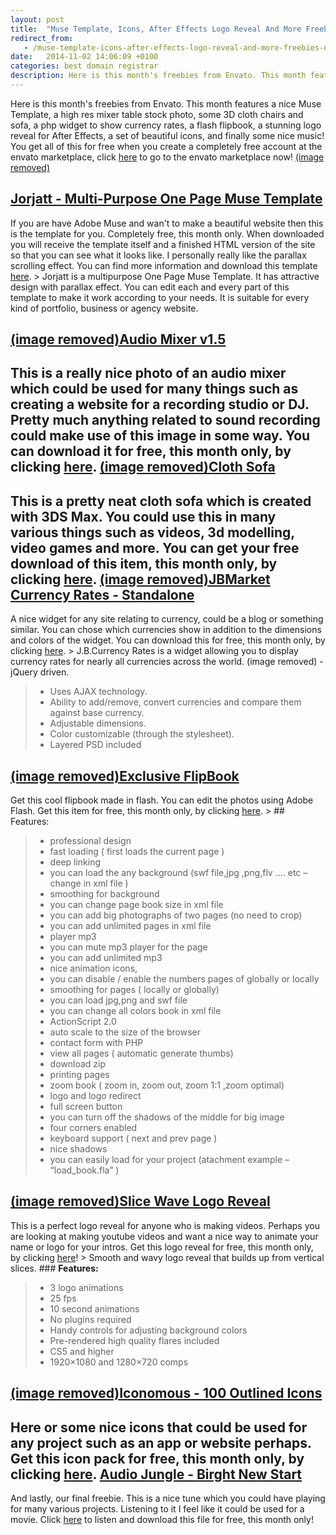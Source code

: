 ```yaml
---
layout: post
title:  "Muse Template, Icons, After Effects Logo Reveal And More Freebies November Only!"
redirect_from:
   - /muse-template-icons-after-effects-logo-reveal-and-more-freebies-november-only
date:   2014-11-02 14:06:09 +0100
categories: best domain registrar
description: Here is this month's freebies from Envato. This month features a nice Muse Template, a high res mixer table stock photo, some 3D cloth chairs and sofa...
---
```


Here is this month's freebies from Envato. This month features a nice Muse Template, a high res mixer table stock photo, some 3D cloth chairs and sofa, a php widget to show currency rates, a flash flipbook, a stunning logo reveal for After Effects, a set of beautiful icons, and finally some nice music! You get all of this for free when you create a completely free account at the envato marketplace, click [here](http://themeforest.net/?osr=tn&ref=Bigideaguy "Themeforest") to go to the envato marketplace now! [(image removed)](http://themeforest.net/item/jorjatt-multipurpose-one-page-muse-template/6323729?WT.ac=free_file&WT.z_author=loveishkalsi&ref=Bigideaguy)

[Jorjatt - Multi-Purpose One Page Muse Template](http://themeforest.net/item/jorjatt-multipurpose-one-page-muse-template/6323729?WT.ac=free_file&WT.z_author=loveishkalsi&ref=Bigideaguy "JorJatt")
---------------------------------------------------------------------------------------------------------------------------------------------------------------------------------------------------

 If you are have Adobe Muse and wan't to make a beautiful website then this is the template for you. Completely free, this month only. When downloaded you will receive the template itself and a finished HTML version of the site so that you can see what it looks like. I personally really like the parallax scrolling effect. You can find more information and download this template [here](http://themeforest.net/item/jorjatt-multipurpose-one-page-muse-template/6323729?WT.ac=free_file&WT.z_author=loveishkalsi&ref=Bigideaguy). > Jorjatt is a multipurpose One Page Muse Template. It has attractive design with parallax effect. You can edit each and every part of this template to make it work according to your needs. It is suitable for every kind of portfolio, business or agency website.

 [(image removed)](http://photodune.net/item/audio-mixer-v15/4027975?ref=Bigideaguy)[Audio Mixer v1.5](http://photodune.net/item/audio-mixer-v15/4027975?ref=Bigideaguy "Audio Mixer v1.5")
-------------------------------------------------------------------------------------------------------

 This is a really nice photo of an audio mixer which could be used for many things such as creating a website for a recording studio or DJ. Pretty much anything related to sound recording could make use of this image in some way. You can download it for free, this month only, by clicking [here](http://photodune.net/item/audio-mixer-v15/4027975?ref=Bigideaguy "Audio Mixer v1.5"). [(image removed)](http://3docean.net/item/cloth-sofa/7271972?ref=Bigideaguy "Cloth Sofa")[Cloth Sofa](http://3docean.net/item/cloth-sofa/7271972?ref=Bigideaguy "Cloth Sofa")
------------------------------------------------------------------------------------

 This is a pretty neat cloth sofa which is created with 3DS Max. You could use this in many various things such as videos, 3d modelling, video games and more. You can get your free download of this item, this month only, by clicking [here](http://3docean.net/item/cloth-sofa/7271972?ref=Bigideaguy "Cloth Sofa"). [(image removed)](http://codecanyon.net/item/jbmarket-currency-rates-standalone/3183749?ref=Bigideaguy "JBMarket Currency Rates")[JBMarket Currency Rates - Standalone](http://codecanyon.net/item/jbmarket-currency-rates-standalone/3183749?ref=Bigideaguy "JBMarket Currency Rates")
------------------------------------------------------------------------------------------------------------------------------------------------------

 A nice widget for any site relating to currency, could be a blog or something similar. You can chose which currencies show in addition to the dimensions and colors of the widget. You can download this for free, this month only, by clicking [here](http://codecanyon.net/item/jbmarket-currency-rates-standalone/3183749?ref=Bigideaguy "JBMarket Currency Rates"). > J.B.Currency Rates is a widget allowing you to display currency rates for nearly all currencies across the world. (image removed) - jQuery driven.
> - Uses AJAX technology.
> - Ability to add/remove, convert currencies and compare them against base currency.
> - Adjustable dimensions.
> - Color customizable (through the stylesheet).
> - Layered PSD included

 [(image removed)](http://activeden.net/item/exclusive-flipbook/70980?ref=Bigideaguy "Exclusive Flipbook")[Exclusive FlipBook](http://activeden.net/item/exclusive-flipbook/70980?ref=Bigideaguy "Exclusive Flipbook")
------------------------------------------------------------------------------------------------------------

 Get this cool flipbook made in flash. You can edit the photos using Adobe Flash. Get this item for free, this month only, by clicking [here](http://activeden.net/item/exclusive-flipbook/70980?ref=Bigideaguy "Exclusive Flipbook"). > ## Features:
> 
> - professional design
> - fast loading ( first loads the current page )
> - deep linking
> - you can load the any background (swf file,jpg ,png,flv …. etc – change in xml file )
> - smoothing for background
> - you can change page book size in xml file
> - you can add big photographs of two pages (no need to crop)
> - you can add unlimited pages in xml file
> - player mp3
> - you can mute mp3 player for the page
> - you can add unlimited mp3
> - nice animation icons,
> - you can disable / enable the numbers pages of globally or locally
> - smoothing for pages ( locally or globally)
> - you can load jpg,png and swf file
> - you can change all colors book in xml file
> - ActionScript 2.0
> - auto scale to the size of the browser
> - contact form with PHP
> - view all pages ( automatic generate thumbs)
> - download zip
> - printing pages
> - zoom book ( zoom in, zoom out, zoom 1:1 ,zoom optimal)
> - logo and logo redirect
> - full screen button
> - you can turn off the shadows of the middle for big image
> - four corners enabled
> - keyboard support ( next and prev page )
> - nice shadows
> - you can easily load for your project (atachment example – “load\_book.fla” )

 [(image removed)](http://videohive.net/item/slice-wave-logo-reveal/6385281?ref=Bigideaguy "Slice Wave Logo Reveal")[Slice Wave Logo Reveal](http://videohive.net/item/slice-wave-logo-reveal/6385281?ref=Bigideaguy "Slice Wave Logo Reveal")
--------------------------------------------------------------------------------------------------------------------------

 This is a perfect logo reveal for anyone who is making videos. Perhaps you are looking at making youtube videos and want a nice way to animate your name or logo for your intros. Get this logo reveal for free, this month only, by clicking [here](http://videohive.net/item/slice-wave-logo-reveal/6385281?ref=Bigideaguy "Slice Wave Logo Reveal")! > Smooth and wavy logo reveal that builds up from vertical slices. ### **Features:**
> 
> - 3 logo animations
> - 25 fps
> - 10 second animations
> - No plugins required
> - Handy controls for adjusting background colors
> - Pre-rendered high quality flares included
> - CS5 and higher
> - 1920×1080 and 1280×720 comps

 [(image removed)](http://graphicriver.net/item/iconomous-100-outlined-icons/4254342?ref=Bigideaguy "Iconomous - 100 Outlined Logos")[Iconomous - 100 Outlined Icons](http://graphicriver.net/item/iconomous-100-outlined-icons/4254342?ref=Bigideaguy "Iconomous - 100 Outlined Logos")
---------------------------------------------------------------------------------------------------------------------------------------------------

 Here or some nice icons that could be used for any project such as an app or website perhaps. Get this icon pack for free, this month only, by clicking [here](http://graphicriver.net/item/iconomous-100-outlined-icons/4254342?ref=Bigideaguy "Iconomous - 100 Outlined Logos"). [Audio Jungle - Birght New Start](http://audiojungle.net/item/bright-new-start/2610740?ref=Bigideaguy "Bright New Start")
-------------------------------------------------------------------------------------------------------------------------

 And lastly, our final freebie. This is a nice tune which you could have playing for many various projects. Listening to it I feel like it could be used for a movie. Click [here](http://audiojungle.net/item/bright-new-start/2610740?ref=Bigideaguy "Bright New Start") to listen and download this file for free, this month only!